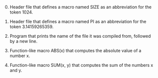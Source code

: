 0. Header file that defines a macro named SIZE as an abbreviation for the token 1024.

1. Header file that defines a macro named PI as an abbreviation for the token 3.14159265359.

2. Program that prints the name of the file it was compiled from, followed by a new line.

3. Function-like macro ABS(x) that computes the absolute value of a number x.

4. Function-like macro SUM(x, y) that computes the sum of the numbers x and y.
